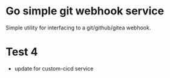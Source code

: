 # Go simple git webhook service

Simple utility for interfacing to a git/github/gitea webhook.

# Test 4
- update for custom-cicd service
